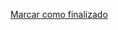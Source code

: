 <a onclick="test()" href="https://fx-learning.mgait.services:8443/finish/process-execution" target="_parent" class="btn primary-btn">Marcar como finalizado</a>

